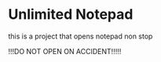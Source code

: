 # Unlimited Notepad

this is a project that opens notepad non stop 

!!!DO NOT OPEN ON ACCIDENT!!!!!
